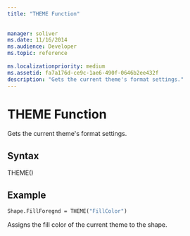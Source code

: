 ```yaml
---
title: "THEME Function"
 
 
manager: soliver
ms.date: 11/16/2014
ms.audience: Developer
ms.topic: reference
 
ms.localizationpriority: medium
ms.assetid: fa7a176d-ce9c-1ae6-490f-0646b2ee432f
description: "Gets the current theme's format settings."
---
```


# THEME Function

Gets the current theme's format settings.
  
## Syntax

THEME()
  
## Example

```vb
Shape.FillForegnd = THEME("FillColor")
```

Assigns the fill color of the current theme to the shape.
  

